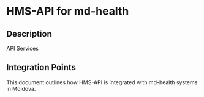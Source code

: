 # HMS-API for md-health

## Description

API Services

## Integration Points

This document outlines how HMS-API is integrated with md-health systems in Moldova.
